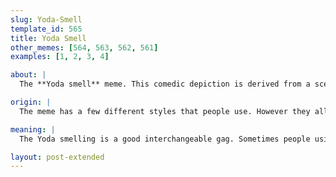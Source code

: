 ```yaml
---
slug: Yoda-Smell
template_id: 565
title: Yoda Smell
other_memes: [564, 563, 562, 561]
examples: [1, 2, 3, 4]

about: |
  The **Yoda smell** meme. This comedic depiction is derived from a scene from Star Wars: The empire strikes back. Its a screen shot of the Jedi master as he is using the force to levitate Luke's space craft. From a screen shot point of view it looks like Yoda is sniffing the air as if he smells something incredibly delicious or strange. And so multiple memes have cultivated out of this single screen shot from a scene from one of the most popular movies. Although the scene was the first time we get to see a Jedi master displaying his force power, some juicy content is born to poke fun at the powerful Jedi warrior. 

origin: |
  The meme has a few different styles that people use. However they all follow the similarity that Yoda smells something and makes a remark about it or just mentions it. One of the creators made it seem as if Yoda is enjoying a cool breeze flow over him but smells the scent of weed. Yoda goes on to say how its better to smoke weed in the wind, implying that Yoda seem like a pot smoker. These kinds of style of satire are unique because most use a already funny character. Not to say Yoda isn't a funny character but he was not intended to be funny. But people can take a very serious scene that builds very vital story sequence and make fun light of it. 

meaning: |
  The Yoda smelling is a good interchangeable gag. Sometimes people using it for sports, food and sometimes: Yoda smoking weed. Being able to take a intended serious scene from a movie and flip it to be funny in multiple ways makes a classic laugh.

layout: post-extended
---
```


